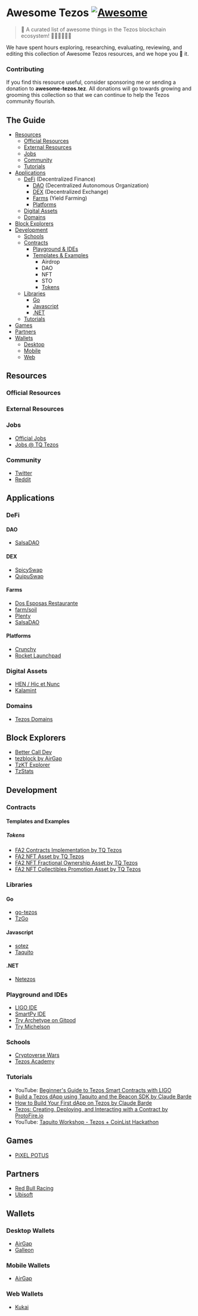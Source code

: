 # Awesome Tezos [![Awesome](https://cdn.rawgit.com/sindresorhus/awesome/d7305f38d29fed78fa85652e3a63e154dd8e8829/media/badge.svg)](https://github.com/sindresorhus/awesome)

> 🎉 A curated list of awesome things in the Tezos blockchain ecosystem! 🥳🤓🥳🤓🥳🤑

We have spent hours exploring, researching, evaluating, reviewing, and editing this collection of Awesome Tezos resources, and we hope you 💙 it. 

### Contributing

If you find this resource useful, consider sponsoring me or sending a donation to **awesome-tezos.tez**. All donations will go towards growing and grooming this collection so that we can continue to help the Tezos community flourish.

## The Guide

- [Resources](#resources)
  - [Official Resources](#official-resources)
  - [External Resources](#external-resources)
  - [Jobs](#jobs)
  - [Community](#community)
  - [Tutorials](#tutorials)
- [Applications](#applications)
  - [DeFi](#defi) (Decentralized Finance)
    - [DAO](#dao) (Decentralized Autonomous Organization)
    - [DEX](#dex) (Decentralized Exchange)
    - [Farms](#farms) (Yield Farming)
    - [Platforms](#platforms)
  - [Digital Assets](#digital-assets)
  - [Domains](#domains)
- [Block Explorers](#block-explorers)
- [Development](#development)
  - [Schools](#schools)
  - [Contracts](#contracts)
    - [Playground &amp; IDEs](#playground-and-ides)
    - [Templates &amp; Examples](#templates-and-examples)
      - Airdrop
      - DAO
      - NFT
      - STO
      - [Tokens](#tokens)
  - [Libraries](#libraries)
    - [Go](#go)
    - [Javascript](#javascript)
    - [.NET](#net)
  - [Tutorials](#tutorials)
- [Games](#games)
- [Partners](#partners)
- [Wallets](#wallets)
  - [Desktop](#desktop-wallets)
  - [Mobile](#mobile-wallets)
  - [Web](#web-wallets)

## Resources

### Official Resources

### External Resources

### Jobs

- [Official Jobs](https://tezos.com/docs/home/jobs)
- [Jobs @ TQ Tezos](https://boards.greenhouse.io/tqtezos)

### Community

- [Twitter](https://twitter.com/tezos)
- [Reddit](https://www.reddit.com/r/tezos/)

## Applications

### DeFi

#### DAO

- [SalsaDAO](https://salsadao.xyz/#/dao)

#### DEX

- [SpicySwap](https://spicyswap.xyz/)
- [QuipuSwap](https://quipuswap.com/)

#### Farms

- [Dos Esposas Restaurante](https://dos-esposas.restaurant)
- [farm/soil](https://farmsoil.xtz)
- [Plenty](https://plentydefi.com)
- [SalsaDAO](https://salsadao.xyz/#/farm)

#### Platforms

- [Crunchy](https://crunchy.network/)
- [Rocket Launchpad](https://docs.rocketlaunchpad.io)

### Digital Assets

- [HEN / Hic et Nunc](https://www.hicetnunc.xyz/)
- [Kalamint](https://kalamint.io/)

### Domains

- [Tezos Domains](https://tezos.domains/)

## Block Explorers

- [Better Call Dev](https://better-call.dev/)
- [tezblock by AirGap](https://tezblock.io/)
- [TzKT Explorer](https://tzkt.io/)
- [TzStats](https://tzstats.com/)

## Development

### Contracts

#### Templates and Examples

##### Tokens

- [FA2 Contracts Implementation by TQ Tezos](https://github.com/tqtezos/smart-contracts)
- [FA2 NFT Asset by TQ Tezos](https://github.com/tqtezos/smart-contracts/tree/master/nft_assets)
- [FA2 NFT Fractional Ownership Asset by TQ Tezos](https://github.com/tqtezos/smart-contracts/tree/master/fractional)
- [FA2 NFT Collectibles Promotion Asset by TQ Tezos](https://github.com/tqtezos/smart-contracts/tree/master/collectibles)

### Libraries

#### Go

- [go-tezos](https://github.com/goat-systems/go-tezos)
- [TzGo](https://github.com/blockwatch-cc/tzgo)

#### Javascript

- [sotez](https://github.com/AndrewKishino/sotez)
- [Taquito](https://tezostaquito.io/)

#### .NET

- [Netezos](https://github.com/baking-bad/netezos)

### Playground and IDEs

- [LIGO IDE](https://ide.ligolang.org/)
- [SmartPy IDE](https://smartpy.io/ide)
- [Try Archetype on Gitpod](https://gitpod.io/#https://github.com/edukera/try-archetype)
- [Try Michelson](https://try-michelson.com/)

### Schools

- [Cryptoverse Wars](https://cryptocodeschool.in/tezos/)
- [Tezos Academy](https://tezosacademy.io/)

### Tutorials

- YouTube: [Beginner's Guide to Tezos Smart Contracts with LIGO](https://www.youtube.com/watch?v=Ozf250c52AI)
- [Build a Tezos dApp using Taquito and the Beacon SDK by Claude Barde](https://medium.com/coinmonks/build-a-tezos-dapp-using-taquito-and-the-beacon-sdk-692d7dc822aa)
- [How to Build Your First dApp on Tezos by Claude Barde](https://betterprogramming.pub/build-your-first-dapp-on-tezos-270c568d4fe9)
- [Tezos: Creating, Deploying, and Interacting with a Contract by ProtoFire.io](https://medium.com/protofire-blog/tezos-part-1-creating-deploying-and-interacting-with-a-contract-5ee3efa819fa)
- YouTube: [Taquito Workshop - Tezos + CoinList Hackathon](https://www.youtube.com/watch?v=qYk_17YbPa4)


## Games

- [PiXEL POTUS](https://www.pixelpotus.com/)


## Partners

- [Red Bull Racing](https://www.redbull.com/int-en/redbullracing)
- [Ubisoft](https://www.ubisoft.com/)


## Wallets

### Desktop Wallets

- [AirGap](https://airgap.it/)
- [Galleon](https://cryptonomic.tech/galleon.html)

### Mobile Wallets

- [AirGap](https://airgap.it/)

### Web Wallets

- [Kukai](https://wallet.kukai.app/)
